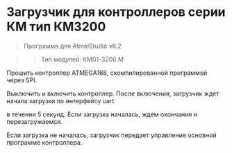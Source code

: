 # Загрузчик для контроллеров серии КМ тип КМ3200

>Программа для AtmelStudio v6.2

>>Тип модулей: КM01-3200.M

Прошить контроллер ATMEGA168, скомпилированной программой через SPI.

Выключить и включить контроллер. После включения, загрузчик ждет начала загрузки по интерфейсу uart

в течении 5 секунд. Если загрузка началась, ждем окончания и перезагружаемся. 

Если загрузка не началась, загрузчик передает управление основной программе контроллера.
